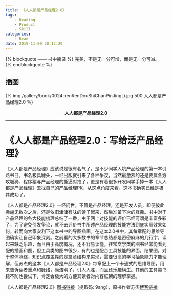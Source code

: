 ```yaml
---
title: 《人人都是产品经理2.0》
tags:
	- Reading
	- Product
	- Skill
categories:
	- Read
date: 2019-11-09 20:12:29
---
```


{% blockquote —— 书中摘录 %}
完美，不是无一分可增，而是无一分可减。
{% endblockquote %}

<!-- more -->

## 插图
{% img /gallery/book/0024-renRenDouShiChanPinJingLi.jpg 500 人人都是产品经理2.0 %}
<p align="center"><b>人人都是产品经理2.0</b></p>

-----

# 《人人都是产品经理2.0：写给泛产品经理》

《人人都是产品经理》应该说是很有名气了，是不少同学入坑产品经理的第一本引路书目。书名极具噱头，一经出版就引来了各种争议，当然最激烈的还是要属各方攻城狮、程序猿与产品经理的撕逼对掐了，更是有着很多开发同学手捧一本《人人都是产品经理》去找自己的产品经理PK，从这点角度来看，这本书确实已经是极其成功了。

《人人都是产品经理2.0》一经问世，不管是产品经理，还是开发人员，即便彼此撕逼无数次之后，还是依旧津津有味的读了起来，然后准备下次的互撕。书中对于产品经理的各大技能梳理总结了一番，由于网上对技能的评价已经可谓是丰富多彩了，为了避免引发争论，就不去评价书中所述产品经理的技能方法到底实用效果如何，转而向大家安利下这本书中的导图插画。在这本2.0书中，其每章配的思维导图确实让自己印象深刻。之前看的大多数书的章节总结都是密密麻麻的几行字，读起来缺乏乐趣，而且由于高度概况，还不容易读懂。往常文学类的图书经常能看到配的插画和图，但工具类的图书很少，有的也是配合工具技能的界面，结果图，对于整体脉络，知识点覆盖靠的是篇章结构来实现，需要很高的学习抽象能力才能理解，但苏杰的这本《人人都是产品经理2.0》每章配上一个卡通式的思维导图，用来告诉读者重点和脉络，简洁明了，引人入胜，而且还乐趣横生。其他的工具类书籍不防也尝试下，肯定会极大的方便其读者对内容框架的理解掌握。

《人人都是产品经理2.0》[图书链接](https://pan.baidu.com/s/1Me_FX0_qcWpM1xoOP696tQ)（提取码: 9ang），原书作者苏杰[博客链接](http://iamsujie.com/)